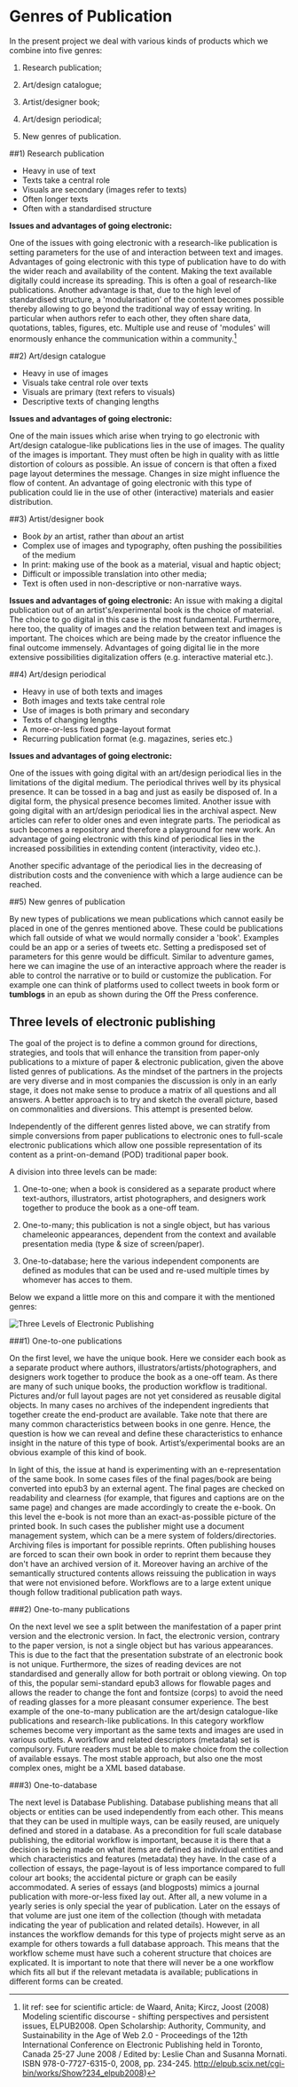 # Genres of Publication

In the present project we deal with various kinds of products which we combine into  five genres: 

 1) Research publication;  

 2) Art/design catalogue;  

 3) Artist/designer book;  

 4) Art/design periodical;  

 5) New genres of publication.


##1) Research publication 

- Heavy in use of text
- Texts take a central role
- Visuals are secondary (images refer to texts)
- Often longer texts
- Often with a standardised structure

**Issues and advantages of going electronic:**  

<!-- Silvio: I'd begin with the advantages in the mundane activity of quoting a text, made immediate thanks to copy paste.

Another obvious but crucial advantage is search within the text.

Another possible advantage is to embed the datasets employed in the publication itself.

Referencing is still an issue as there is no standard way to specifiy che location of the reference (no fixed page number anymore)

A mention of open access might be worthwhile.

Finally, commenting and annotating and sharing these annotations is a problem as  they don't stick with the book as it happens with physical books. -->


One of the issues with going electronic with a research-like publication is setting parameters for the use of and interaction between text and images. Advantages of going electronic with this type of publication have to do with the wider reach and availability of the content. Making the text available digitally could increase its spreading. This is often a goal of research-like publications. Another advantage is that, due to the high level of standardised structure, a 'modularisation' of the content becomes possible thereby allowing to go beyond the traditional way of essay writing. In particular when authors refer to each other, they often share data, quotations, tables, figures, etc. Multiple use and reuse of 'modules' will enormously enhance the communication within a community.[^Kircz]


[^Kircz]:lit ref: see for scientific article: de Waard, Anita; Kircz, Joost (2008) Modeling scientific discourse - shifting perspectives and persistent issues, ELPUB2008. Open Scholarship: Authority, Community, and Sustainability in the Age of Web 2.0 - Proceedings of the 12th International Conference on Electronic Publishing held in Toronto, Canada 25-27 June 2008 / Edited by: Leslie Chan and Susanna Mornati. ISBN 978-0-7727-6315-0, 2008, pp. 234-245. http://elpub.scix.net/cgi-bin/works/Show?234_elpub2008)

##2) Art/design catalogue

- Heavy in use of images
- Visuals take central role over texts
- Visuals are primary (text refers to visuals)
- Descriptive texts of changing lengths

**Issues and advantages of going electronic:**  

One of the main issues which arise when trying to go electronic with Art/design catalogue-like publications lies in the use of images. The quality of the images is important. They must often be high in quality with as little distortion of colours as possible. An issue of concern is that often a fixed page layout determines the message. Changes in size might influence the flow of content. An advantage of going electronic with this type of publication could lie in the use of other (interactive) materials and easier distribution.  


##3)  Artist/designer book

- Book *by* an artist, rather than *about* an artist
- Complex use of images and typography, often pushing the possibilities of the medium
- In print: making use of the book as a material, visual and haptic object;
- Difficult or impossible translation into other media;
- Text is often used in non-descriptive or non-narrative ways.

**Issues and advantages of going electronic:** 
An issue with making a digital publication out of an artist's/experimental book is the choice of material. The choice to go digital in this case is the most fundamental. Furthermore, here too, the quality of images and the relation between text and images is important. The choices which are being made by the creator influence the final outcome immensely. Advantages of going digital lie in the more extensive possibilities digitalization offers (e.g. interactive material etc.).
<!-- For this kind of publication, the 'advantages-issues' model doesn’t really work. As artists' books represent a reflection around the medium itself, there is no advantage or disadvantage in choosing a digital format, it's just a different choice. That said, choosing a electronic format like epub for an artist's book means to master the specificities of such formats. I think this is one of the reason why there is a few digital artists' books. -->


##4) Art/design periodical

- Heavy in use of both texts and images 
- Both images and texts take central role
- Use of images is both primary and secondary
- Texts of changing lengths
- A more-or-less fixed page-layout format
- Recurring publication format (e.g. magazines, series etc.)


**Issues and advantages of going electronic:**  

One of the issues with going digital with an art/design periodical lies in the limitations of the digital medium. The periodical thrives well by its physical presence. It can be tossed in a bag and just as easily be disposed of. In a digital form, the physical presence becomes limited. Another issue with going digital with an art/design periodical lies in the archival aspect. New articles can refer to older ones and even integrate parts. The periodical as such becomes a repository and therefore a playground for new work. An advantage of going electronic with this kind of periodical lies in the increased possibilities in extending content (interactivity, video etc.). 
<!-- One of the advantages in 3 out of 5 publication formats is that the content can be extended. It is worthwhile to state the fact that a heavy publication (with videos, etc.) is a problem from the point of view of 1. Developing countries, 2. Archive -->


Another specific advantage of the periodical lies in the decreasing of distribution costs and the convenience with which a large audience can be reached. 


##5) New genres of publication

By new types of publications we mean publications which cannot easily be placed in one of the genres mentioned above. These could be publications which fall outside of what we would normally consider a 'book'. Examples could be an app or a series of tweets etc. Setting a predisposed set of parameters for this genre would be difficult. Similar to adventure games, here we can imagine the use of an interactive approach where the reader is able to control the narrative or to build or customize the publication. For example one can think of platforms used to collect tweets in book form or **tumblogs** in an epub as shown during the Off the Press conference.


## Three levels of electronic publishing

The goal of the project is to define a common ground for directions, strategies, and tools that will enhance the transition from paper-only publications to a mixture of paper & electronic publication, given the above listed genres of publications.
As the mindset of the partners in the projects are very diverse and in most companies the discussion is only in an early stage, it does not make sense to produce a matrix of all questions and all answers. A better approach is to try and sketch the overall picture, based on commonalities and diversions. This attempt is presented below. 

Independently of the different genres listed above, we can stratify from simple conversions from paper publications to electronic ones to full-scale electronic publications which allow one possible representation of its content as a print-on-demand (POD) traditional paper book.

A division into three levels can be made:

1. One-to-one; when a book is considered as a separate product where text-authors, illustrators, artist photographers, and designers work together to produce the book as a one-off team.

2. One-to-many; this publication is not a single object, but has various chameleonic appearances, dependent from the context and available presentation media (type & size of screen/paper). 

3. One-to-database; here the various independent components are defined as modules that can be used and re-used multiple times by whomever has acces to them.

Below we expand a little more on this and compare it with the mentioned genres:

<!-- Kimmy and loes: perhas the three levels can also be visualised?-->
![Three Levels of Electronic Publishing](../images/_in_progress/04_1_three_levels "Three Levels of Electronic Publishing")


###1) One-to-one publications

On the first level, we have the unique book. Here we consider each book as a separate product where authors, illustrators/artists/photographers, and designers work together to produce the book as a one-off team. As there are many of such unique books, the production workflow is traditional. Pictures and/or full layout pages are not yet considered as reusable digital objects. In many cases no archives of the independent ingredients that together create the end-product are available. Take note that there are many common characteristics between books in one genre. Hence, the question is how we can reveal and define these characteristics to enhance insight in the nature of this type of book. Artist’s/experimental books are an obvious example of this kind of book.

In light of this, the issue at hand is experimenting with an e-representation of the same book. In some cases files of the final pages/book are being converted into epub3 by an external agent. The final pages are checked on readability and clearness (for example, that figures and captions are on the same page) and changes are made accordingly to create the e-book. On this level the e-book is not more than an exact-as-possible picture of the printed book. In such cases the publisher might use a document management system, which can be a mere system of folders/directories. Archiving files is important for possible reprints. Often publishing houses are forced to scan their own book in order to reprint them because they don't have an archived version of it. Moreover having an archive of the semantically structured contents allows reissuing the publication in ways that were not envisioned before. Workflows are to a large extent unique though follow traditional publication path ways. 


###2) One-to-many publications

On the next level we see a split between the manifestation of a paper print version and the electronic version. In fact, the electronic version, contrary to the paper version, is not a single object but has various appearances. This is due to the fact that the presentation substrate of an electronic book is not unique. Furthermore, the sizes of reading devices are not standardised and generally allow for both portrait or oblong viewing. On top of this, the popular semi-standard epub3 allows for flowable pages and allows the reader to change the font and fontsize (corps) to avoid the need of reading glasses for a more pleasant consumer experience. The best example of the one-to-many publication are the art/design catalogue-like publications and research-like publications. In this category workflow schemes become very important as the same texts and images are used in various outlets. A workflow and related descriptors (metadata) set is compulsory. Future readers must be able to make choice from the collection of available essays. The most stable approach, but also one the most complex ones, might be a XML based database.

###3) One-to-database

The next level is Database Publishing. Database publishing means that all objects or entities can be used independently from each other. This means that they can be used in multiple ways, can be easily reused, are uniquely defined and stored in a database. As a precondition for full scale database publishing, the editorial workflow is important, because it is there that a decision is being made on what items are defined as individual entities and which characteristics and features (metadata) they have. In the case of a collection of essays, the page-layout is of less importance compared to full colour art books; the accidental picture or graph can be easily accommodated. A series of essays (and blogposts) mimics a journal publication with more-or-less fixed lay out. After all, a new volume in a yearly series is only special the year of publication. Later on the essays of that volume are just one item of the collection (though with metadata indicating the year of publication and related details). However, in all instances the workflow demands for this type of projects might serve as an example for others towards a full database approach. This means that the workflow scheme must have such a coherent structure that choices are explicated. It is important to note that there will never be a one workflow which fits all but if the relevant metadata is available; publications in different forms can be created. 

